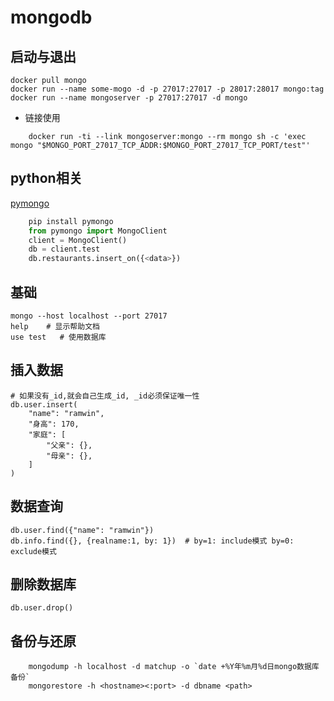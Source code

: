 # mongodb
## 启动与退出
```
docker pull mongo
docker run --name some-mogo -d -p 27017:27017 -p 28017:28017 mongo:tag 
docker run --name mongoserver -p 27017:27017 -d mongo
```
* 链接使用
```
    docker run -ti --link mongoserver:mongo --rm mongo sh -c 'exec mongo "$MONGO_PORT_27017_TCP_ADDR:$MONGO_PORT_27017_TCP_PORT/test"'
```

## python相关
[pymongo](https://docs.mongodb.org/getting-started/python/client/)
```python
    pip install pymongo
    from pymongo import MongoClient
    client = MongoClient()
    db = client.test
    db.restaurants.insert_on({<data>})
```

## 基础
    mongo --host localhost --port 27017
    help    # 显示帮助文档
    use test   # 使用数据库

## 插入数据
    # 如果没有_id,就会自己生成_id, _id必须保证唯一性
    db.user.insert(
        "name": "ramwin",
        "身高": 170,
        "家庭": [
            "父亲": {},
            "母亲": {},
        ]
    )
## 数据查询
    db.user.find({"name": "ramwin"})
    db.info.find({}, {realname:1, by: 1})  # by=1: include模式 by=0: exclude模式

## 删除数据库
    db.user.drop()

## 备份与还原
```
    mongodump -h localhost -d matchup -o `date +%Y年%m月%d日mongo数据库备份`
    mongorestore -h <hostname><:port> -d dbname <path>
```

